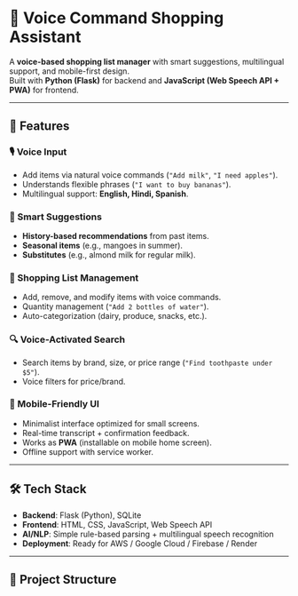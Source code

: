 # 🛒 Voice Command Shopping Assistant

A **voice-based shopping list manager** with smart suggestions, multilingual support, and mobile-first design.  
Built with **Python (Flask)** for backend and **JavaScript (Web Speech API + PWA)** for frontend.

---

## 🚀 Features

### 🎙 Voice Input
- Add items via natural voice commands (`"Add milk"`, `"I need apples"`).
- Understands flexible phrases (`"I want to buy bananas"`).
- Multilingual support: **English, Hindi, Spanish**.

### 🤖 Smart Suggestions
- **History-based recommendations** from past items.
- **Seasonal items** (e.g., mangoes in summer).
- **Substitutes** (e.g., almond milk for regular milk).

### 📝 Shopping List Management
- Add, remove, and modify items with voice commands.
- Quantity management (`"Add 2 bottles of water"`).
- Auto-categorization (dairy, produce, snacks, etc.).

### 🔍 Voice-Activated Search
- Search items by brand, size, or price range (`"Find toothpaste under $5"`).
- Voice filters for price/brand.

### 📱 Mobile-Friendly UI
- Minimalist interface optimized for small screens.
- Real-time transcript + confirmation feedback.
- Works as **PWA** (installable on mobile home screen).
- Offline support with service worker.

---

## 🛠 Tech Stack

- **Backend**: Flask (Python), SQLite
- **Frontend**: HTML, CSS, JavaScript, Web Speech API
- **AI/NLP**: Simple rule-based parsing + multilingual speech recognition
- **Deployment**: Ready for AWS / Google Cloud / Firebase / Render

---

## 📂 Project Structure

